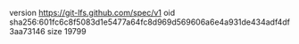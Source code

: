 version https://git-lfs.github.com/spec/v1
oid sha256:601fc6c8f5083d1e5477a64fc8d969d569606a6e4a931de434adf4df3aa73146
size 19799

